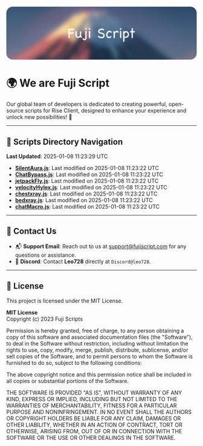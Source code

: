 ![Banner](.github/b.webp)

# 🌍 **We are Fuji Script**

Our global team of developers is dedicated to creating powerful, open-source scripts for Rise Client, designed to enhance your experience and unlock new possibilities! 🌟

---
<!-- SCRIPTS_NAVIGATION_START -->
## 📂 **Scripts Directory Navigation**

**Last Updated**: 2025-01-08 11:23:29 UTC

- **[SilentAura.js](scripts/SilentAura.js)**: Last modified on 2025-01-08 11:23:22 UTC
- **[ChatBypass.js](scripts/ChatBypass.js)**: Last modified on 2025-01-08 11:23:22 UTC
- **[jetpackFly.js](scripts/jetpackFly.js)**: Last modified on 2025-01-08 11:23:22 UTC
- **[velocityHylex.js](scripts/velocityHylex.js)**: Last modified on 2025-01-08 11:23:22 UTC
- **[chestxray.js](scripts/chestxray.js)**: Last modified on 2025-01-08 11:23:22 UTC
- **[bedxray.js](scripts/bedxray.js)**: Last modified on 2025-01-08 11:23:22 UTC
- **[chatMacro.js](scripts/chatMacro.js)**: Last modified on 2025-01-08 11:23:22 UTC

<!-- SCRIPTS_NAVIGATION_END -->

---

## 💬 **Contact Us**  
- 📬 **Support Email**: Reach out to us at [support@fujiscript.com](mailto:support@fujiscript.com) for any questions or assistance.  
- 💬 **Discord**: Contact **Leo728** directly at `Discord@leo728`.

---

## 📜 **License**

This project is licensed under the MIT License.  

**MIT License**  
Copyright (c) 2023 Fuji Scripts  

Permission is hereby granted, free of charge, to any person obtaining a copy of this software and associated documentation files (the "Software"), to deal in the Software without restriction, including without limitation the rights to use, copy, modify, merge, publish, distribute, sublicense, and/or sell copies of the Software, and to permit persons to whom the Software is furnished to do so, subject to the following conditions:  

The above copyright notice and this permission notice shall be included in all copies or substantial portions of the Software.  

THE SOFTWARE IS PROVIDED "AS IS", WITHOUT WARRANTY OF ANY KIND, EXPRESS OR IMPLIED, INCLUDING BUT NOT LIMITED TO THE WARRANTIES OF MERCHANTABILITY, FITNESS FOR A PARTICULAR PURPOSE AND NONINFRINGEMENT. IN NO EVENT SHALL THE AUTHORS OR COPYRIGHT HOLDERS BE LIABLE FOR ANY CLAIM, DAMAGES OR OTHER LIABILITY, WHETHER IN AN ACTION OF CONTRACT, TORT OR OTHERWISE, ARISING FROM, OUT OF OR IN CONNECTION WITH THE SOFTWARE OR THE USE OR OTHER DEALINGS IN THE SOFTWARE.  
